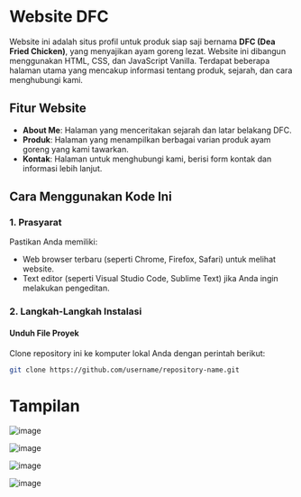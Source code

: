 # Website DFC 

Website ini adalah situs profil untuk produk siap saji bernama **DFC (Dea Fried Chicken)**, yang menyajikan ayam goreng lezat. Website ini dibangun menggunakan HTML, CSS, dan JavaScript Vanilla. Terdapat beberapa halaman utama yang mencakup informasi tentang produk, sejarah, dan cara menghubungi kami.

## Fitur Website
- **About Me**: Halaman yang menceritakan sejarah dan latar belakang DFC.
- **Produk**: Halaman yang menampilkan berbagai varian produk ayam goreng yang kami tawarkan.
- **Kontak**: Halaman untuk menghubungi kami, berisi form kontak dan informasi lebih lanjut.

## Cara Menggunakan Kode Ini

### 1. Prasyarat
Pastikan Anda memiliki:
- Web browser terbaru (seperti Chrome, Firefox, Safari) untuk melihat website.
- Text editor (seperti Visual Studio Code, Sublime Text) jika Anda ingin melakukan pengeditan.

### 2. Langkah-Langkah Instalasi

#### Unduh File Proyek
Clone repository ini ke komputer lokal Anda dengan perintah berikut:
```bash
git clone https://github.com/username/repository-name.git
```

# Tampilan
![image](https://github.com/user-attachments/assets/51261765-d7cf-4538-a366-e7d10adea652)

![image](https://github.com/user-attachments/assets/07419754-4f89-470c-82b8-22cb818b9574)

![image](https://github.com/user-attachments/assets/6bcc8cca-c470-4f81-ab38-24b612174ba1)

![image](https://github.com/user-attachments/assets/9deef01b-1d0d-4512-8b0d-52e6ff70a103)
